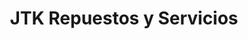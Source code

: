 ---
title: "JTK Repuestos y Servicios"
url: /santo-domingo/jtk-repuestos-y-servicios/
shop: Autoteile
---